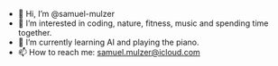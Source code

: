 - 👋 Hi, I’m @samuel-mulzer
- 👀 I’m interested in coding, nature, fitness, music and spending time together.
- 🌱 I’m currently learning AI and playing the piano.
- 📫 How to reach me: samuel.mulzer@icloud.com

<!---
samuel-mulzer/samuel-mulzer is a ✨ special ✨ repository because its `README.md` (this file) appears on your GitHub profile.
You can click the Preview link to take a look at your changes.
--->

